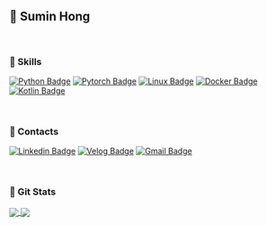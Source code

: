 <!--
**dripdropdr/dripdropdr** is a ✨ _special_ ✨ repository because its `README.md` (this file) appears on your GitHub profile.

Here are some ideas to get you started:

- 🔭 I’m currently working on ...
- 🌱 I’m currently learning ...
- 👯 I’m looking to collaborate on ...
- 🤔 I’m looking for help with ...
- 💬 Ask me about ...
- 📫 How to reach me: ...
- 😄 Pronouns: ...
- ⚡ Fun fact: ...
-->
## 🖤 Sumin Hong

<br>

### 🤍 Skills
<div>
  
[![Python Badge](https://img.shields.io/badge/-Python-3776AB?style=flat-square&logo=Python&logoColor=white)]()
[![Pytorch Badge](https://img.shields.io/badge/-Pytorch-EE4C2C?style=flat-square&logo=PyTorch&logoColor=white)]()
[![Linux Badge](https://img.shields.io/badge/-Linux-FCC624?style=flat-square&logo=Linux&logoColor=white)]()
[![Docker Badge](https://img.shields.io/badge/-Docker-2496ED?style=flat-square&logo=Docker&logoColor=white)]()
[![Kotlin Badge](https://img.shields.io/badge/-Kotlin-7F52FF?style=flat-square&logo=Kotlin&logoColor=white)]()

</div>

<br>

### 🤍 Contacts

<div>
  
[![Linkedin Badge](https://img.shields.io/badge/-LinkedIn-blue?style=flat-square&logo=Linkedin&logoColor=white&link=https://www.linkedin.com/in/sumin-hong-b43931221/)](https://www.linkedin.com/in/sumin-hong-b43931221/)
[![Velog Badge](https://img.shields.io/badge/-Velog-20C997?style=flat-square&logo=Velog&logoColor=white&link=https://velog.io/@dripdropdr/)](https://velog.io/@dripdropdr/)
[![Gmail Badge](https://img.shields.io/badge/Gmail-d14836?style=flat-square&logo=Gmail&logoColor=white&link=mailto:workingsumin@gmail.com)](mailto:workingsumin@gmail.com)

</div>
  
<br>

### 🤍 Git Stats

<a href="https://github.com/anuraghazra/convoychat">
  <img align="center" src="https://github-readme-stats.vercel.app/api?username=dripdropdr&show_icons=true?count_private=true&hide=prs" />
</a>
<a href="https://github.com/anuraghazra/github-readme-stats">
  <img align="center" src="https://github-readme-stats.vercel.app/api/top-langs/?username=dripdropdr&hide=html,css?count_private=true" />
</a>

<br>

